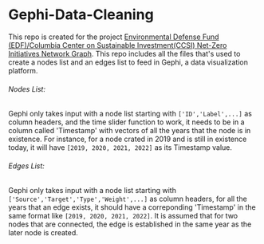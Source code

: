 # Gephi-Data-Cleaning
This repo is created for the project [Environmental Defense Fund (EDF)/Columbia Center on Sustainable Investment(CCSI) Net-Zero Initiatives Network Graph](https://ccsi.columbia.edu/content/paris-aligned-financial-sector-initiatives). 
This repo includes all the files that's used to create a nodes list and an edges list to feed in Gephi, a data visualization platform.
###### Nodes List: 
Gephi only takes input with a node list starting with `['ID','Label',...]` as column headers, and the time slider function to work, it needs to be in a column called 'Timestamp' with vectors of all the years that the node is in existence. For instance, for a node crated in 2019 and is still in existence today, it will have `[2019, 2020, 2021, 2022]` as its Timestamp value.
###### Edges List: 
Gephi only takes input with a node list starting with `['Source','Target','Type','Weight',...]` as column headers, for all the years that an edge exists, it should have a correponding 'Timestamp' in the same format like `[2019, 2020, 2021, 2022]`. It is assumed that for two nodes that are connected, the edge is established in the same year as the later node is created. 
